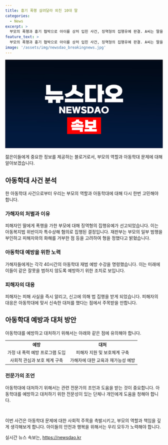 ```yaml
---
title: 흉기 폭행 살려달라 외친 10대 딸
categories:
  - News
excerpt: >
  부모의 폭행과 흉기 협박으로 아이를 상처 입힌 사건, 징역형의 집행유예 판결. A씨는 딸을 때리고, B씨는 휴대전화 케이스로 폭행해 전치 3주의 상해를 입혔으며, 흉기를 들고 스스로 죽으라고 협박했다. 피해자는 사흘간 학교를 빠져나가왔고, 범행 후 선생님과 학교에 피해를 신고했다. 재판부는 폭력을 정당화하거나 부인하는 부모의 행동을 고려해 형의 정한 것으로 알려졌다. 해당 사건은 아동복지법 위반과 특수상해 혐의로 기소됐다.
feature_text: >
  부모의 폭행과 흉기 협박으로 아이를 상처 입힌 사건, 징역형의 집행유예 판결. A씨는 딸을 때리고, B씨는 휴대전화 케이스로 폭행해 전치 3주의 상해를 입혔으며, 흉기를 들고 스스로 죽으라고 협박했다. 피해자는 사흘간 학교를 빠져나가왔고, 범행 후 선생님과 학교에 피해를 신고했다. 재판부는 폭력을 정당화하거나 부인하는 부모의 행동을 고려해 형의 정한 것으로 알려졌다. 해당 사건은 아동복지법 위반과 특수상해 혐의로 기소됐다.
image: '/assets/img/newsdao_breakingnews.jpg'
---
```


<p><img src="/assets/img/newsdao_breakingnews.jpg" alt="cryptoinkorea 속보" /></p>

<p>젊은이들에게 중요한 정보를 제공하는 블로거로서, 부모의 역할과 아동학대 문제에 대해 알아보겠습니다.</p>

<h2 data-ke-size="size26">아동학대 사건 분석</h2>

<p data-ke-size="size16">한 아동학대 사건으로부터 우리는 부모의 역할과 아동학대에 대해 다시 한번 고민해야 합니다.</p>

<h3>가해자의 처벌과 이유</h3>

<p data-ke-size="size16">피해자인 딸에게 폭행을 가한 부모에 대해 징역형의 집행유예가 선고되었습니다. 이는 아동복지법 위반이자 특수상해 혐의로 집행된 결정입니다. 재판부는 부모의 일부 범행을 부인하고 피해자와의 화해를 거부한 점 등을 고려하여 형을 정했다고 밝혔습니다.</p>

<h3>아동학대 예방을 위한 노력</h3>

<p data-ke-size="size16">가해자들에게는 각각 40시간의 아동학대 재범 예방 수강을 명령했습니다. 이는 미래에 이들이 같은 잘못을 범하지 않도록 예방하기 위한 조치로 보입니다.</p>

<h3>피해자의 대응</h3>

<p data-ke-size="size16">피해자는 피해 사실을 즉시 알리고, 신고에 의해 법 집행을 받게 되었습니다. 피해자의 대응은 아동학대에 맞서 신속한 대처를 했다는 점에서 주목받을 만합니다.</p>

<h2 data-ke-size="size26">아동학대 예방과 대처 방안</h2>

<p data-ke-size="size16">아동학대를 예방하고 대처하기 위해서는 아래와 같은 점에 유의해야 합니다.</p>

<table>
    <tr>
            <td style="text-align: center; height: 17px;"><b>예방</b></td>
            <td style="text-align: center; height: 17px;"><b>대처</b></td>
    </tr>
    <tr>
        <td style="text-align: center; height: 17px;">가정 내 폭력 예방 프로그램 도입</td>
        <td style="text-align: center; height: 17px;">피해자 지원 및 보호체계 구축</td>
    </tr>
    <tr>
        <td style="text-align: center; height: 17px;">사회적 관심과 보호 체계 구축</td>
        <td style="text-align: center; height: 17px;">가해자에 대한 교육과 재가능성 예방</td>
    </tr>
</table>

<h3>전문가의 조언</h3>

<p data-ke-size="size16">아동학대에 대처하기 위해서는 관련 전문가의 조언과 도움을 받는 것이 중요합니다. 아동학대를 예방하고 대처하기 위한 전문성이 있는 단체나 개인에게 도움을 청해야 합니다.</p>

<p data-ke-size="size16">&nbsp;</p>

<p>이번 사건은 아동학대 문제에 대한 사회적 주목을 촉발시키고, 부모의 역할과 책임을 깊게 생각해보게 합니다. 아이들의 안전과 행복을 위해서는 우리 모두가 노력해야 합니다.</p>
실시간 뉴스 속보는, <a href="https://newsdao.kr" rel="dofollow">https://newsdao.kr</a>


